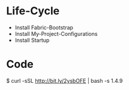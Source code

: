 # Life-Cycle
- Install Fabric-Bootstrap
- Install My-Project-Configurations
- Install Startup

# Code
$ curl -sSL http://bit.ly/2ysbOFE | bash -s 1.4.9